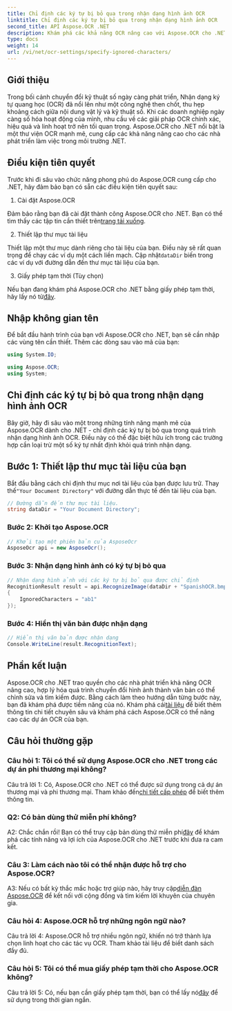 ```yaml
---
title: Chỉ định các ký tự bị bỏ qua trong nhận dạng hình ảnh OCR
linktitle: Chỉ định các ký tự bị bỏ qua trong nhận dạng hình ảnh OCR
second_title: API Aspose.OCR .NET
description: Khám phá các khả năng OCR nâng cao với Aspose.OCR cho .NET. Hiệu quả, chính xác và thân thiện với nhà phát triển.
type: docs
weight: 14
url: /vi/net/ocr-settings/specify-ignored-characters/
---
```

## Giới thiệu

Trong bối cảnh chuyển đổi kỹ thuật số ngày càng phát triển, Nhận dạng ký tự quang học (OCR) đã nổi lên như một công nghệ then chốt, thu hẹp khoảng cách giữa nội dung vật lý và kỹ thuật số. Khi các doanh nghiệp ngày càng số hóa hoạt động của mình, nhu cầu về các giải pháp OCR chính xác, hiệu quả và linh hoạt trở nên tối quan trọng. Aspose.OCR cho .NET nổi bật là một thư viện OCR mạnh mẽ, cung cấp các khả năng nâng cao cho các nhà phát triển làm việc trong môi trường .NET.

## Điều kiện tiên quyết

Trước khi đi sâu vào chức năng phong phú do Aspose.OCR cung cấp cho .NET, hãy đảm bảo bạn có sẵn các điều kiện tiên quyết sau:

1. Cài đặt Aspose.OCR

 Đảm bảo rằng bạn đã cài đặt thành công Aspose.OCR cho .NET. Bạn có thể tìm thấy các tập tin cần thiết trên[trang tải xuống](https://releases.aspose.com/ocr/net/).

2. Thiết lập thư mục tài liệu

 Thiết lập một thư mục dành riêng cho tài liệu của bạn. Điều này sẽ rất quan trọng để chạy các ví dụ một cách liền mạch. Cập nhật`dataDir` biến trong các ví dụ với đường dẫn đến thư mục tài liệu của bạn.

3. Giấy phép tạm thời (Tùy chọn)

Nếu bạn đang khám phá Aspose.OCR cho .NET bằng giấy phép tạm thời, hãy lấy nó từ[đây](https://purchase.aspose.com/temporary-license/).

## Nhập không gian tên

Để bắt đầu hành trình của bạn với Aspose.OCR cho .NET, bạn sẽ cần nhập các vùng tên cần thiết. Thêm các dòng sau vào mã của bạn:

```csharp
using System.IO;

using Aspose.OCR;
using System;
```

## Chỉ định các ký tự bị bỏ qua trong nhận dạng hình ảnh OCR

Bây giờ, hãy đi sâu vào một trong những tính năng mạnh mẽ của Aspose.OCR dành cho .NET - chỉ định các ký tự bị bỏ qua trong quá trình nhận dạng hình ảnh OCR. Điều này có thể đặc biệt hữu ích trong các trường hợp cần loại trừ một số ký tự nhất định khỏi quá trình nhận dạng.

## Bước 1: Thiết lập thư mục tài liệu của bạn

 Bắt đầu bằng cách chỉ định thư mục nơi tài liệu của bạn được lưu trữ. Thay thế`"Your Document Directory"` với đường dẫn thực tế đến tài liệu của bạn.

```csharp
// Đường dẫn đến thư mục tài liệu.
string dataDir = "Your Document Directory";
```

### Bước 2: Khởi tạo Aspose.OCR

```csharp
// Khởi tạo một phiên bản của AsposeOcr
AsposeOcr api = new AsposeOcr();
```

### Bước 3: Nhận dạng hình ảnh có ký tự bị bỏ qua

```csharp
// Nhận dạng hình ảnh với các ký tự bị bỏ qua được chỉ định
RecognitionResult result = api.RecognizeImage(dataDir + "SpanishOCR.bmp", new RecognitionSettings
{
    IgnoredCharacters = "ab1"
});
```

### Bước 4: Hiển thị văn bản được nhận dạng

```csharp
// Hiển thị văn bản được nhận dạng
Console.WriteLine(result.RecognitionText);
```

## Phần kết luận

 Aspose.OCR cho .NET trao quyền cho các nhà phát triển khả năng OCR nâng cao, hợp lý hóa quá trình chuyển đổi hình ảnh thành văn bản có thể chỉnh sửa và tìm kiếm được. Bằng cách làm theo hướng dẫn từng bước này, bạn đã khám phá được tiềm năng của nó. Khám phá cái[tài liệu](https://reference.aspose.com/ocr/net/) để biết thêm thông tin chi tiết chuyên sâu và khám phá cách Aspose.OCR có thể nâng cao các dự án OCR của bạn.

## Câu hỏi thường gặp

### Câu hỏi 1: Tôi có thể sử dụng Aspose.OCR cho .NET trong các dự án phi thương mại không?

 Câu trả lời 1: Có, Aspose.OCR cho .NET có thể được sử dụng trong cả dự án thương mại và phi thương mại. Tham khảo đến[chi tiết cấp phép](https://purchase.aspose.com/buy) để biết thêm thông tin.

### Q2: Có bản dùng thử miễn phí không?

 A2: Chắc chắn rồi! Bạn có thể truy cập bản dùng thử miễn phí[đây](https://releases.aspose.com/) để khám phá các tính năng và lợi ích của Aspose.OCR cho .NET trước khi đưa ra cam kết.

### Câu 3: Làm cách nào tôi có thể nhận được hỗ trợ cho Aspose.OCR?

 A3: Nếu có bất kỳ thắc mắc hoặc trợ giúp nào, hãy truy cập[diễn đàn Aspose.OCR](https://forum.aspose.com/c/ocr/16) để kết nối với cộng đồng và tìm kiếm lời khuyên của chuyên gia.

### Câu hỏi 4: Aspose.OCR hỗ trợ những ngôn ngữ nào?

Câu trả lời 4: Aspose.OCR hỗ trợ nhiều ngôn ngữ, khiến nó trở thành lựa chọn linh hoạt cho các tác vụ OCR. Tham khảo tài liệu để biết danh sách đầy đủ.

### Câu hỏi 5: Tôi có thể mua giấy phép tạm thời cho Aspose.OCR không?

 Câu trả lời 5: Có, nếu bạn cần giấy phép tạm thời, bạn có thể lấy nó[đây](https://purchase.aspose.com/temporary-license/) để sử dụng trong thời gian ngắn.